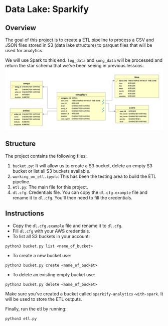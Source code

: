# Data Lake: Sparkify
## Overview
The goal of this project is to create a ETL pipeline to process a CSV and JSON files stored in S3 (data lake structure) to parquet files that will be used for analytics.

We will use Spark to this end. `log_data` and `song_data` will be processed and return the star schema that we've been seeing in previous lessons.
![Star Schema for Sparkify](./Songs_ERD.png "Star Schema for Sparkify")

## Structure
The project contains the following files:
1. `bucket.py`: It will allow us to create a S3 bucket, delete an empty S3 bucket or list all S3 buckets available.
2. `working_on_etl.ipynb`: This has been the testing area to build the ETL pipeline.
3. `etl.py`: The main file for this project.
4. `dl.cfg`: Credentials file. You can copy the `dl.cfg.example` file and rename it to `dl.cfg`. You'll then need to fill the credentials.

## Instructions
- Copy the `dl.cfg.example` file and rename it to `dl.cfg`. 
- Fill `dl.cfg` with your AWS credentials.
- To list all S3 buckets in your account:
```
python3 bucket.py list <name_of_bucket>
```
- To create a new bucket use:
```
python3 bucket.py create <name_of_bucket>
```
- To delete an existing empty bucket use:
```
python3 bucket.py delete <name_of_bucket>
```
Make sure you've created a bucket called `sparkify-analytics-with-spark`. It will be used to store the ETL outputs.

Finally, run the etl by running:
```
python3 etl.py
```
